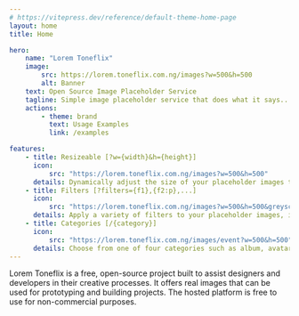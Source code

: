 ```yaml
---
# https://vitepress.dev/reference/default-theme-home-page
layout: home
title: Home

hero:
    name: "Lorem Toneflix"
    image:
        src: https://lorem.toneflix.com.ng/images?w=500&h=500
        alt: Banner
    text: Open Source Image Placeholder Service
    tagline: Simple image placeholder service that does what it says... Provide placeholder images!
    actions:
        - theme: brand
          text: Usage Examples
          link: /examples

features:
    - title: Resizeable [?w={width}&h={height}]
      icon:
          src: "https://lorem.toneflix.com.ng/images?w=500&h=500"
      details: Dynamically adjust the size of your placeholder images to fit any design or layout. Perfect for responsive web design!
    - title: Filters [?filters={f1},{f2:p},...]
      icon:
          src: "https://lorem.toneflix.com.ng/images?w=500&h=500&greyscale=true"
      details: Apply a variety of filters to your placeholder images, including greyscale, sepia, pixelate and blur, to match your design needs.
    - title: Categories [/{category}]
      icon:
          src: "https://lorem.toneflix.com.ng/images/event?w=500&h=500"
      details: Choose from one of four categories such as album, avatar, event and poster to generate relevant placeholder images for your project.
---
```


<div class="readable">
    Lorem Toneflix is a free, open-source project built to assist designers and developers in their creative processes. It offers real images that can be used for prototyping and building projects. The hosted platform is free to use for non-commercial purposes.
</div>
